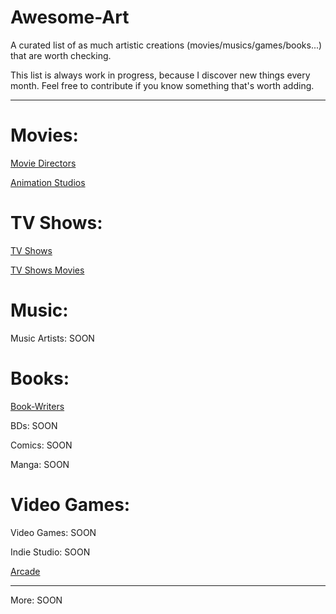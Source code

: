 # Awesome-Art

A curated list of as much artistic creations (movies/musics/games/books...) that are worth checking.

This list is always work in progress, because I discover new things every month. Feel free to contribute if you know something that's worth adding.

---

# Movies:

[Movie Directors](Movies/Movie-Directors.md)

[Animation Studios](Movies/Animation-Studios.md)

# TV Shows:

[TV Shows](TV-Shows/TV-Shows.md)

[TV Shows Movies](TV-Shows/TV-Shows-Movies.md)

# Music:

Music Artists: SOON

# Books:

[Book-Writers](Books/Book-Writers.md)

BDs: SOON

Comics: SOON

Manga: SOON

# Video Games:

Video Games: SOON

Indie Studio: SOON

[Arcade](Video-Games/Arcade.md)

---

More: SOON
